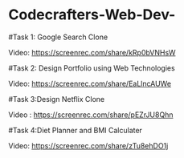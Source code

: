 # Codecrafters-Web-Dev-

#Task 1: Google Search Clone

Video:  https://screenrec.com/share/kRp0bVNHsW


#Task 2: Design Portfolio using Web Technologies

Video: https://screenrec.com/share/EaLlncAUWe


#Task 3:Design Netflix Clone 

Video :  https://screenrec.com/share/pEZrJU8Qhn

#Task 4:Diet Planner and BMI Calculater

Video: https://screenrec.com/share/zTu8ehDO1j




